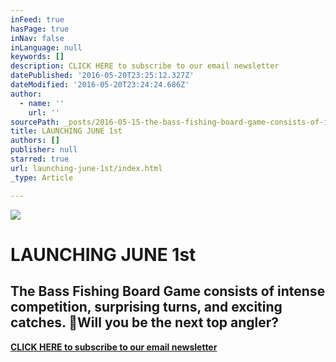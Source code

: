 ```yaml
---
inFeed: true
hasPage: true
inNav: false
inLanguage: null
keywords: []
description: CLICK HERE to subscribe to our email newsletter
datePublished: '2016-05-20T23:25:12.327Z'
dateModified: '2016-05-20T23:24:24.686Z'
author:
  - name: ''
    url: ''
sourcePath: _posts/2016-05-15-the-bass-fishing-board-game-consists-of-intense-competition.md
title: LAUNCHING JUNE 1st
authors: []
publisher: null
starred: true
url: launching-june-1st/index.html
_type: Article

---
```

![](https://s3-us-west-2.amazonaws.com/the-grid-img/p/3ddcfbfd075f006284d8e424a43d1d47a17f4a4b.jpg)

# LAUNCHING JUNE 1st

## The Bass Fishing Board Game consists of intense competition, surprising turns, and exciting catches. Will you be the next top angler?

[**CLICK HERE to subscribe to our email newsletter**][0]

[0]: http://eepurl.com/b1XUBn